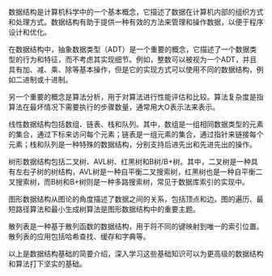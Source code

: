 数据结构是计算机科学中的一个基本概念，它描述了数据在计算机内部的组织方式和处理方式。数据结构有助于提供一种有效的方法来管理和操作数据，以便于程序设计和优化。

在数据结构中，抽象数据类型（ADT）是一个重要的概念，它描述了一个数据类型的行为和特征，而不考虑其实现细节。例如，整数可以被视为一个ADT，并且具有加、减、乘、除等基本操作，但是它的实现方式可以使用不同的数据结构，例如二进制或十进制。

另一个重要的概念是算法分析，用于对算法进行性能评估和比较。算法复杂度是指算法在最坏情况下需要执行的步骤数量，通常用大O表示法来表示。

线性数据结构包括数组、链表、栈和队列。其中，数组是一组相同数据类型的元素的集合，通过下标来访问每个元素；链表是一组元素的集合，通过指针来链接每个元素；栈和队列是一种特殊的数据结构，分别支持后进先出和先进先出的操作。

树形数据结构包括二叉树、AVL树、红黑树和B树/B+树。其中，二叉树是一种具有左右子树的树结构，AVL树是一种自平衡二叉搜索树，红黑树也是一种自平衡二叉搜索树，而B树和B+树则是一种多路搜索树，常见于数据库索引的实现中。

图形数据结构从图论的角度描述了数据之间的关系，包括顶点和边。图的遍历、最短路径算法和最小生成树算法是图形数据结构中的重要主题。

散列表是一种基于散列函数的数据结构，用于将不同的键映射到唯一的索引位置。散列表的应用包括哈希查找、缓存和字典等。

以上是数据结构基础的简要介绍，深入学习这些基础知识可以为更高级的数据结构和算法打下坚实的基础。